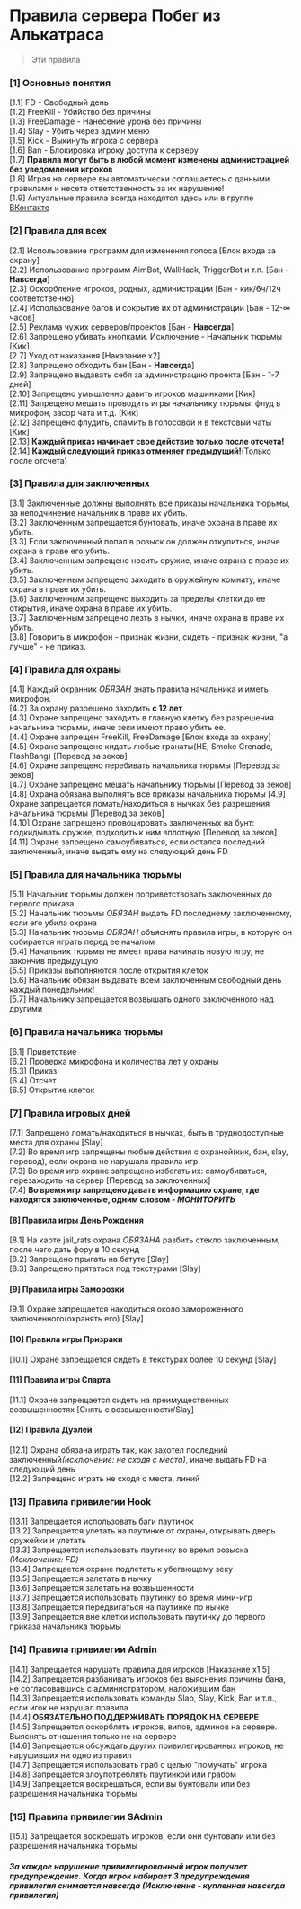 <h1>Правила сервера Побег из Алькатраса</h1>
<blockquote>Эти правила</blockquote>
<h3>[1] Основные понятия</h3>
[1.1] FD - Свободный день<br>
[1.2] FreeKill - Убийство без причины<br>
[1.3] FreeDamage - Нанесение урона без причины<br>
[1.4] Slay - Убить через админ меню<br>
[1.5] Kick - Выкинуть игрока с сервера<br>
[1.6] Ban - Блокировка игроку доступа к серверу<br>
[1.7] <b>Правила могут быть в любой момент изменены администрацией без уведомления игроков</b><br>
[1.8] Играя на сервере вы автоматически соглашаетесь с данными правилами и несете ответственность за их нарушение!<br>
[1.9] Актуальные правила всегда находятся здесь или в группе <a href="https://vk.com/topic-161012880_37201460">ВКонтакте</a><br>
<h3>[2] Правила для всех</h3>
[2.1] Использование программ для изменения голоса [Блок входа за охрану]<br>
[2.2] Использование программ AimBot, WallHack, TriggerBot и т.п. [Бан - <b>Навсегда</b>]<br>
[2.3] Оскорбление игроков, родных, администрации [Бан - кик/6ч/12ч соответственно]<br>
[2.4] Использование багов и сокрытие их от администрации [Бан - 12-&#8734 часов]<br>
[2.5] Реклама чужих серверов/проектов [Бан - <b>Навсегда</b>]<br>
[2.6] Запрещено убивать кнопками. Исключение - Начальник тюрьмы [Кик]<br>
[2.7] Уход от наказания [Наказание x2]<br>
[2.8] Запрещено обходить бан [Бан - <b>Навсегда</b>]<br>
[2.9] Запрещено выдавать себя за администрацию проекта [Бан - 1-7 дней]<br>
[2.10] Запрещено умышленно давить игроков машинками [Кик]<br>
[2.11] Запрещено мешать проводить игры начальнику тюрьмы: флуд в микрофон, засор чата и т.д. [Кик]<br>
[2.12] Запрещено флудить, спамить в голосовой и в текстовый чаты [Кик]<br>
[2.13] <b>Каждый приказ начинает свое действие только после отсчета!</b><br>
[2.14] <b>Каждый следующий приказ отменяет предыдущий!</b>(Только после отсчета)<br>
<h3>[3] Правила для заключенных</h3>
[3.1] Заключенные должны выполнять все приказы начальника тюрьмы, за неподчинение начальник в праве их убить.<br>
[3.2] Заключенным запрещается бунтовать, иначе охрана в праве их убить.<br>
[3.3] Если заключенный попал в розыск он должен откупиться, иначе охрана в праве его убить.<br>
[3.4] Заключенным запрещено носить оружие, иначе охрана в праве их убить.<br>
[3.5] Заключенным запрещено заходить в оружейную комнату, иначе охрана в праве их убить.<br>
[3.6] Заключенным запрещено выходить за пределы клетки до ее открытия, иначе охрана в праве их убить.<br>
[3.7] Заключенным запрещено лезть в нычки, иначе охрана в праве их убить.<br>
[3.8] Говорить в микрофон - признак жизни, сидеть - признак жизни, "а лучше" - не приказ.<br>
<h3>[4] Правила для охраны</h3>
[4.1] Каждый охранник <i>ОБЯЗАН</i> знать правила начальника и иметь микрофон.<br>
[4.2] За охрану разрешено заходить <b>с 12 лет</b><br>
[4.3] Охране запрещено заходить в главную клетку без разрешения начальника тюрьмы, иначе зеки имеют право убить ее.<br>
[4.4] Охране запрещен FreeKill, FreeDamage [Блок входа за охрану]<br>
[4.5] Охране запрещено кидать любые гранаты(HE, Smoke Grenade, FlashBang) [Перевод за зеков]<br>
[4.6] Охране запрещено перебивать начальника тюрьмы [Перевод за зеков]<br>
[4.7] Охране запрещено мешать начальнику тюрьмы [Перевод за зеков]<br>
[4.8] Охрана обязана выполнять все приказы начальника тюрьмы
[4.9] Охране запрещается ломать/находиться в нычках без разрешения начальника тюрьмы [Перевод за зеков]<br>
[4.10] Охране запрещено провоцировать заключенных на бунт: подкидывать оружие, подходить к ним вплотную [Перевод за зеков]<br>
[4.11] Охране запрещено самоубиваться, если остался последний заключенный, иначе выдать ему на следующий день FD<br>
<h3>[5] Правила для начальника тюрьмы</h3>
[5.1] Начальник тюрьмы должен поприветствовать заключенных до первого приказа<br>
[5.2] Начальник тюрьмы <i>ОБЯЗАН</i> выдать FD последнему заключенному, если его убила охрана<br>
[5.3] Начальник тюрьмы <i>ОБЯЗАН</i> объяснять правила игры, в которую он собирается играть перед ее началом<br>
[5.4] Начальник тюрьмы не имеет права начинать новую игру, не закончив предыдущую<br>
[5.5] Приказы выполняются после открытия клеток<br>
[5.6] Начальник обязан выдавать всем заключенным свободный день каждый понедельник!<br>
[5.7] Начальнику запрещается возвышать одного заключенного над другими<br>
<h3>[6] Правила начальника тюрьмы</h3>
[6.1] Приветствие<br>
[6.2] Проверка микрофона и количества лет у охраны<br>
[6.3] Приказ<br>
[6.4] Отсчет<br>
[6.5] Открытие клеток<br>
<h3>[7] Правила игровых дней</h3>
[7.1] Запрещено ломать/находиться в нычках, быть в труднодоступные места для охраны [Slay]<br>
[7.2] Во время игр запрещены любые действия с охраной(кик, бан, slay, перевод), если охрана не нарушала правила игр.<br>
[7.3] Во время игр охране запрещено избегать их: самоубиваться, перезаходить на сервер [Перевод за заключенных]<br>
[7.4] <b>Во время игр запрещено давать информацию охране, где находятся заключенные, одним словом - <i>МОНИТОРИТЬ</i></b><br>
<h4>[8] Правила игры День Рождения</h4>
[8.1] На карте jail_rats охрана <i>ОБЯЗАНА</i> разбить стекло заключенным, после чего дать фору в 10 секунд<br>
[8.2] Запрещено прыгать на батуте [Slay]<br>
[8.3] Запрещено прятаться под текстурами [Slay]<br>
<h4>[9] Правила игры Заморозки</h4>
[9.1] Охране запрещается находиться около замороженного заключенного(охранять его) [Slay]<br>
<h4>[10] Правила игры Призраки</h4>
[10.1] Охране запрещается сидеть в текстурах более 10 секунд [Slay]<br>
<h4>[11] Правила игры Спарта</h4>
[11.1] Охране запрещается сидеть на преимущественных возвышенностях [Снять с возвышенности/Slay]<br>
<h4>[12] Правила Дуэлей</h4>
[12.1] Охрана обязана играть так, как захотел последний заключенный<i>(исключение: не сходя с места)</i>, иначе выдать FD на следующий день<br>
[12.2] Запрещено играть не сходя с места, линий <br>
<h3>[13] Правила привилегии Hook</h3>
[13.1] Запрещается использовать баги паутинок<br>
[13.2] Запрещается улетать на паутинке от охраны, открывать дверь оружейки и улетать<br>
[13.3] Запрещается использовать паутинку во время розыска <i>(Исключение: FD)</i><br>
[13.4] Запрещается охране подлетать к убегающему зеку<br>
[13.5] Запрещается залетать в нычку<br>
[13.6] Запрещается залетать на возвышенности<br>
[13.7] Запрещается использовать паутинку во время мини-игр<br>
[13.8] Запрещается передвигаться на паутинке по нычке<br>
[13.9] Запрещается вне клетки использовать паутинку до первого приказа начальника тюрьмы<br>
<h3>[14] Правила привилегии Admin</h3>
[14.1] Запрещается нарушать правила для игроков [Наказание x1.5]<br>
[14.2] Запрещается разбанивать игроков без выяснения причины бана, не согласовавшись с администратором, наложившим бан<br>
[14.3] Запрещается использовать команды Slap, Slay, Kick, Ban и т.п., если игок не нарушал правила<br>
[14.4] <b>ОБЯЗАТЕЛЬНО ПОДДЕРЖИВАТЬ ПОРЯДОК НА СЕРВЕРЕ</b><br>
[14.5] Запрещается оскорблять игроков, випов, админов на сервере. Выяснять отношения только не на сервере<br>
[14.6] Запрещается обсуждать других привилегированных игроков, не нарушивших ни одно из правил<br>
[14.7] Запрещается использовать граб с целью "помучать" игрока<br>
[14.8] Запрещается злоупотреблять паутинкой или грабом<br>
[14.9] Запрещается воскрешаться, если вы бунтовали или без разрешения начальника тюрьмы<br>
<h3>[15] Правила привилегии SAdmin</h3>
[15.1] Запрещается воскрешать игроков, если они бунтовали или без разрешения начальника тюрьмы<br>
<h5>За каждое нарушение привилегированный игрок получает предупреждение. Когда игрок набирает 3 предупреждения привилегия снимается навсегда (Исключение - купленная навсегда привилегия)</h5>

